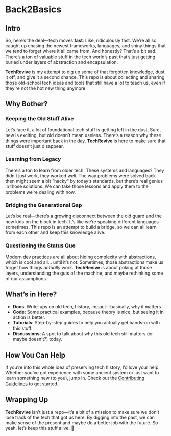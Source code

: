 # Back2Basics

## Intro

So, here’s the deal—tech moves **fast**. Like, ridiculously fast. We’re all so caught up chasing the newest frameworks, languages, and shiny things that we tend to forget where it all came from. And honestly? That’s a bit sad. There’s a ton of valuable stuff in the tech world’s past that’s just getting buried under layers of abstraction and encapsulation.

**TechRevive** is my attempt to dig up some of that forgotten knowledge, dust it off, and give it a second chance. This repo is about collecting and sharing those old-school tech ideas and tools that still have a lot to teach us, even if they’re not the hot new thing anymore.

## Why Bother?

### **Keeping the Old Stuff Alive**

Let’s face it, a lot of foundational tech stuff is getting left in the dust. Sure, new is exciting, but old doesn’t mean useless. There’s a reason why these things were important back in the day. **TechRevive** is here to make sure that stuff doesn’t just disappear.

### **Learning from Legacy**

There’s a ton to learn from older tech. These systems and languages? They didn’t just work, they worked *well*. The way problems were solved back then might seem a bit "hacky" by today’s standards, but there’s real genius in those solutions. We can take those lessons and apply them to the problems we’re dealing with now.

### **Bridging the Generational Gap**

Let’s be real—there’s a growing disconnect between the old guard and the new kids on the block in tech. It’s like we’re speaking different languages sometimes. This repo is an attempt to build a bridge, so we can all learn from each other and keep this knowledge alive.

### **Questioning the Status Quo**

Modern dev practices are all about hiding complexity with abstractions, which is cool and all... until it’s not. Sometimes, those abstractions make us forget how things *actually* work. **TechRevive** is about poking at those layers, understanding the guts of the machine, and maybe rethinking some of our assumptions.

## What’s in Here?

- **Docs**: Write-ups on old tech, history, impact—basically, why it matters.
- **Code**: Some practical examples, because theory is nice, but seeing it in action is better.
- **Tutorials**: Step-by-step guides to help you actually get hands-on with this stuff.
- **Discussions**: A spot to talk about why this old tech still matters (or maybe doesn’t?) today.

## How You Can Help

If you’re into this whole idea of preserving tech history, I’d love your help. Whether you’ve got experience with some ancient system or just want to learn something new (to you), jump in. Check out the [Contributing Guidelines](link-to-contributing-guidelines) to get started.

## Wrapping Up

**TechRevive** isn’t just a repo—it’s a bit of a mission to make sure we don’t lose track of the tech that got us here. By digging into the past, we can make sense of the present and maybe do a better job with the future. So yeah, let’s keep this stuff alive. 🚀

